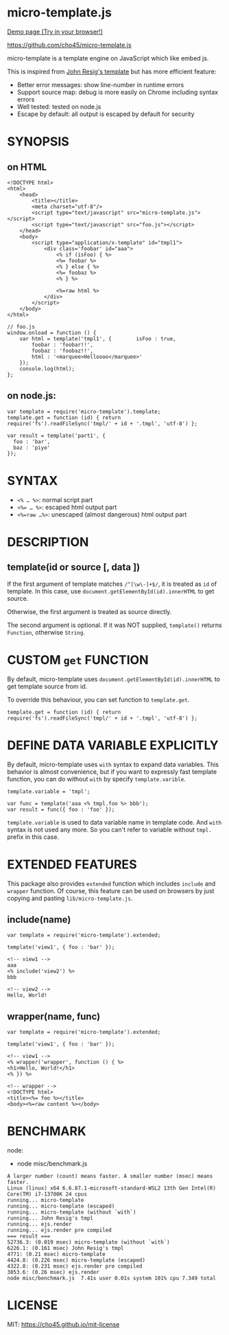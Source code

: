 micro-template.js
=================

[Demo page (Try in your browser!)](https://cho45.github.io/micro-template.js/misc/demo.html)

https://github.com/cho45/micro-template.js

micro-template is a template engine on JavaScript which like embed js.

This is inspired from [John Resig's template]( http://ejohn.org/blog/javascript-micro-templating/ ) but has more efficient feature:

 * Better error messages: show line-number in runtime errors
 * Support source map: debug is more easily on Chrome including syntax errors
 * Well tested: tested on node.js
 * Escape by default: all output is escaped by default for security


SYNOPSIS
========

## on HTML

```
<!DOCTYPE html>
<html>
	<head>
		<title></title>
		<meta charset="utf-8"/>
		<script type="text/javascript" src="micro-template.js"></script>
		<script type="text/javascript" src="foo.js"></script>
	</head>
	<body>
		<script type="application/x-template" id="tmpl1">
			<div class='foobar' id="aaa">
				<% if (isFoo) { %>
				<%= foobar %>
				<% } else { %>
				<%= foobaz %>
				<% } %>

				<%=raw html %>
			</div>
		</script>
	</body>
</html>
```

```
// foo.js
window.onload = function () {
    var html = template('tmpl1', {        isFoo : true,
        foobar : 'foobar!!',
        foobaz : 'foobaz!!',
        html : '<marquee>Helloooo</marquee>'
    });
    console.log(html);
};
```

## on node.js:

```
var template = require('micro-template').template;
template.get = function (id) { return require('fs').readFileSync('tmpl/' + id + '.tmpl', 'utf-8') };

var result = template('part1', {
  foo : 'bar',
  baz : 'piyo'
});
```

SYNTAX
======

 * `<% … %>`: normal script part
 * `<%= … %>`: escaped html output part
 * `<%=raw …%>`: unescaped (almost dangerous) html output part


DESCRIPTION
===========

## template(id or source [, data ])

If the first argument of template matches `/^[\w\-]+$/`, it is treated as `id` of template. In this case, use `document.getElementById(id).innerHTML` to get source.

Otherwise, the first argument is treated as source directly.

The second argument is optional. If it was NOT supplied, `template()` returns `Function`, otherwise `String`.


CUSTOM `get` FUNCTION
=====================

By default, micro-template uses `document.getElementById(id).innerHTML` to get template source from id.

To override this behaviour, you can set function to `template.get`.

```
template.get = function (id) { return require('fs').readFileSync('tmpl/' + id + '.tmpl', 'utf-8') };
```

DEFINE DATA VARIABLE EXPLICITLY
================================

By default, micro-template uses `with` syntax to expand data variables. This behavior is almost convenience, but if you want to expressly fast template function, you can do without `with` by specify `template.varible`.

```
template.variable = 'tmpl';

var func = template('aaa <% tmpl.foo %> bbb');
var result = func({ foo : 'foo' });
```

`template.variable` is used to data variable name in template code. And `with` syntax is not used any more. So you can't refer to variable without `tmpl.` prefix in this case.

EXTENDED FEATURES
=================

This package also provides `extended` function which includes `include` and `wrapper` function. Of course, this feature can be used on browsers by just copying and pasting `lib/micro-template.js`.

## include(name)

```
var template = require('micro-template').extended;

template('view1', { foo : 'bar' });
```

```
<!-- view1 -->
aaa
<% include('view2') %>
bbb
```

```
<!-- view2 -->
Hello, World!
```

## wrapper(name, func)

```
var template = require('micro-template').extended;

template('view1', { foo : 'bar' });
```

```
<!-- view1 -->
<% wrapper('wrapper', function () { %>
<h1>Hello, World!</h1>
<% }) %>
```

```
<!-- wrapper -->
<!DOCTYPE html>
<title><%= foo %></title>
<body><%=raw content %></body>
```

BENCHMARK
=========

node:

 * node misc/benchmark.js

```
A larger number (count) means faster. A smaller number (msec) means faster.
Linux (linux) x64 6.6.87.1-microsoft-standard-WSL2 13th Gen Intel(R) Core(TM) i7-13700K 24 cpus
running... micro-template
running... micro-template (escaped)
running... micro-template (without `with`)
running... John Resig's tmpl
running... ejs.render
running... ejs.render pre compiled
=== result ===
52736.3: (0.019 msec) micro-template (without `with`)
6226.1: (0.161 msec) John Resig's tmpl
4771: (0.21 msec) micro-template
4424.8: (0.226 msec) micro-template (escaped)
4322.8: (0.231 msec) ejs.render pre compiled
3853.6: (0.26 msec) ejs.render
node misc/benchmark.js  7.41s user 0.01s system 101% cpu 7.349 total
```


LICENSE
=======

MIT: https://cho45.github.io/mit-license
